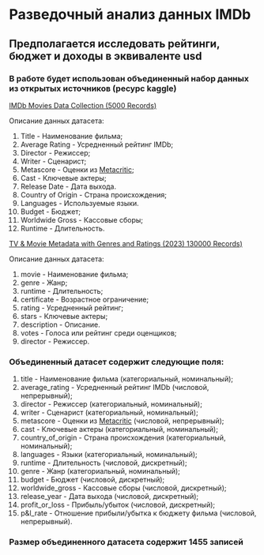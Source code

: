 # Разведочный анализ данных IMDb

## Предполагается исследовать рейтинги, бюджет и доходы в эквиваленте usd

### В работе будет использован объединенный набор данных из открытых источников (ресурс kaggle)

<a href="https://www.kaggle.com/datasets/hetbabariya/imdb-movies-data-collection-5000-records">IMDb Movies Data
Collection (5000 Records)</a>

Описание данных датасета:

1. Title - Наименование фильма;
2. Average Rating - Усредненный рейтинг IMDb;
3. Director - Режиссер;
4. Writer - Сценарист;
5. Metascore - Оценки из <a href="https://www.metacritic.com/">Metacritic</a>;
6. Cast - Ключевые актеры;
7. Release Date - Дата выхода.
8. Country of Origin - Страна происхождения;
9. Languages - Используемые языки.
10. Budget - Бюджет;
11. Worldwide Gross - Кассовые сборы;
12. Runtime - Длительность.

<a href="https://www.kaggle.com/datasets/gayu14/tv-and-movie-metadata-with-genres-and-ratings-imbd">TV & Movie Metadata
with Genres and Ratings (2023) 130000 Records)</a>

Описание данных датасета:

1. movie - Наименование фильма;
2. genre - Жанр;
3. runtime - Длительность;
4. certificate - Возрастное ограничение;
5. rating - Усредненный рейтинг;
6. stars - Ключевые актеры;
7. description - Описание.
8. votes - Голоса или рейтинг среди оценщиков;
9. director - Режиссер.

### Объединенный датасет содержит следующие поля:

1. title - Наименование фильма (категориальный, номинальный);
2. average_rating - Усредненный рейтинг IMDb (числовой, непрерывный);
3. director - Режиссер (категориальный, номинальный);
4. writer - Сценарист (категориальный, номинальный);
5. metascore - Оценки из <a href="https://www.metacritic.com/">Metacritic</a> (числовой, непрерывный);
6. cast - Ключевые актеры (категориальный, номинальный);
7. country_of_origin - Страна происхождения (категориальный, номинальный);
8. languages - Языки (категориальный, номинальный);
9. runtime - Длительность (числовой, дискретный);
10. genre - Жанр (категориальный, номинальный);
11. budget - Бюджет (числовой, дискретный);
12. worldwide_gross - Кассовые сборы (числовой, дискретный);
13. release_year - Дата выхода (числовой, дискретный);
14. profit_or_loss - Прибыль/убыток (числовой, дискретный);
15. p&l_rate - Отношение прибыли/убытка к бюджету фильма (числовой, непрерывный).

### Размер объединенного датасета содержит 1455 записей